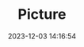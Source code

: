 ---
weight: 1
images:
- /images/edited/135.jpeg
title: Picture
date: 2023-12-03 14:16:54
tags: [luminar neo,work]
---